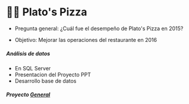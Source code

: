 # 🍕🍕  Plato's Pizza

+ Pregunta general: ¿Cuál fue el desempeño de Plato's Pizza en 2015? 

+ Objetivo: Mejorar las operaciones del restaurante en 2016

##### Análisis de datos
+ En SQL Server
+ Presentacion del Proyecto PPT
+ Desarrollo base de datos

   
##### Proyecto [General](https://github.com/EvelynOr/4.Portafolio/tree/main/Empresarial/Pizza%20Challenge)

  

